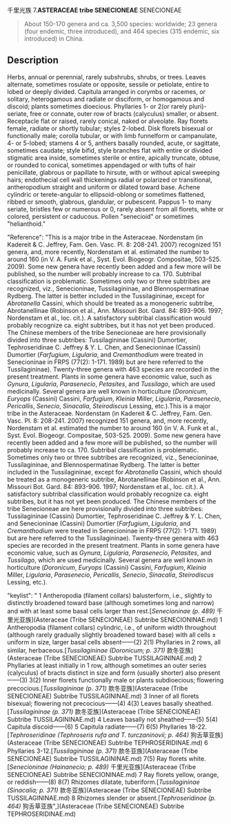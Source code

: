 千里光族
7.**ASTERACEAE tribe SENECIONEAE** SENECIONEAE

> About 150-170 genera and ca. 3,500 species: worldwide; 23 genera (four endemic, three introduced), and 464 species (315 endemic, six introduced) in China.


## Description
Herbs, annual or perennial, rarely subshrubs, shrubs, or trees. Leaves alternate, sometimes rosulate or opposite, sessile or petiolate, entire to lobed or deeply divided. Capitula arranged in corymbs or racemes, or solitary, heterogamous and radiate or disciform, or homogamous and discoid; plants sometimes dioecious. Phyllaries 1- or 2(or rarely pluri)-seriate, free or connate, outer row of bracts (calyculus) smaller, or absent. Receptacle flat or raised, rarely conical, naked or alveolate. Ray florets female, radiate or shortly tubular; styles 2-lobed. Disk florets bisexual or functionally male; corolla tubular, or with limb funnelform or campanulate, 4- or 5-lobed; stamens 4 or 5, anthers basally rounded, acute, or sagittate, sometimes caudate; style bifid, style branches flat with entire or divided stigmatic area inside, sometimes sterile or entire, apically truncate, obtuse, or rounded to conical, sometimes appendaged or with tufts of hair penicillate, glabrous or papillate to hirsute, with or without apical sweeping hairs; endothecial cell wall thickenings radial or polarized or transitional, antheropodium straight and uniform or dilated toward base. Achene cylindric or terete-angular to ellipsoid-oblong or sometimes flattened, ribbed or smooth, glabrous, glandular, or pubescent. Pappus 1- to many seriate, bristles few or numerous or 0, rarely absent from all florets, white or colored, persistent or caducous. Pollen \"senecioid\" or sometimes \"helianthoid.\"

  "Reference": "This is a major tribe in the Asteraceae. Nordenstam (in Kadereit &amp; C. Jeffrey, Fam. Gen. Vasc. Pl. 8: 208-241. 2007) recognized 151 genera, and, more recently, Nordenstam et al. estimated the number to around 160 (in V. A. Funk et al., Syst. Evol. Biogeogr. Compositae, 503-525. 2009). Some new genera have recently been added and a few more will be published, so the number will probably increase to ca. 170. Subtribal classification is problematic. Sometimes only two or three subtribes are recognized, viz., Senecioninae, Tussilagininae, and Blennospermatinae Rydberg. The latter is better included in the Tussilagininae, except for *Abrotanella* Cassini, which should be treated as a monogeneric subtribe, Abrotanellinae (Robinson et al., Ann. Missouri Bot. Gard. 84: 893-906. 1997; Nordenstam et al., loc. cit.). A satisfactory subtribal classification would probably recognize ca. eight subtribes, but it has not yet been produced. The Chinese members of the tribe Senecioneae are here provisionally divided into three subtribes: Tussilagininae (Cassini) Dumortier, Tephroseridinae C. Jeffrey &amp; Y. L. Chen, and Senecioninae (Cassini) Dumortier (*Farfugium*, *Ligularia*, and *Cremanthodium* were treated in Senecioninae in FRPS (77(2): 1-171. 1989) but are here referred to the Tussilagininae). Twenty-three genera with 463 species are recorded in the present treatment. Plants in some genera have economic value, such as *Gynura*, *Ligularia*, *Parasenecio*, *Petasites*, and *Tussilago*, which are used medicinally. Several genera are well known in horticulture (*Doronicum*, *Euryops* (Cassini) Cassini, *Farfugium*, *Kleinia* Miller, *Ligularia*, *Parasenecio*, *Pericallis*, *Senecio*, *Sinacalia*, *Steirodiscus* Lessing, etc.).This is a major tribe in the Asteraceae. Nordenstam (in Kadereit &amp; C. Jeffrey, Fam. Gen. Vasc. Pl. 8: 208-241. 2007) recognized 151 genera, and, more recently, Nordenstam et al. estimated the number to around 160 (in V. A. Funk et al., Syst. Evol. Biogeogr. Compositae, 503-525. 2009). Some new genera have recently been added and a few more will be published, so the number will probably increase to ca. 170. Subtribal classification is problematic. Sometimes only two or three subtribes are recognized, viz., Senecioninae, Tussilagininae, and Blennospermatinae Rydberg. The latter is better included in the Tussilagininae, except for *Abrotanella* Cassini, which should be treated as a monogeneric subtribe, Abrotanellinae (Robinson et al., Ann. Missouri Bot. Gard. 84: 893-906. 1997; Nordenstam et al., loc. cit.). A satisfactory subtribal classification would probably recognize ca. eight subtribes, but it has not yet been produced. The Chinese members of the tribe Senecioneae are here provisionally divided into three subtribes: Tussilagininae (Cassini) Dumortier, Tephroseridinae C. Jeffrey &amp; Y. L. Chen, and Senecioninae (Cassini) Dumortier (*Farfugium*, *Ligularia*, and *Cremanthodium* were treated in Senecioninae in FRPS (77(2): 1-171. 1989) but are here referred to the Tussilagininae). Twenty-three genera with 463 species are recorded in the present treatment. Plants in some genera have economic value, such as *Gynura*, *Ligularia*, *Parasenecio*, *Petasites*, and *Tussilago*, which are used medicinally. Several genera are well known in horticulture (*Doronicum*, *Euryops* (Cassini) Cassini, *Farfugium*, *Kleinia* Miller, *Ligularia*, *Parasenecio*, *Pericallis*, *Senecio*, *Sinacalia*, *Steirodiscus* Lessing, etc.).

  "keylist": "
1 Antheropodia (filament collars) balusterform, i.e., slightly to distinctly broadened toward base (although sometimes long and narrow) and with at least some basal cells larger than rest.[*Senecioninae (p. 489)* 千里光亚族](Asteraceae (Tribe SENECIONEAE) Subtribe SENECIONINAE.md)
1 Antheropodia (filament collars) cylindric, i.e., of uniform width throughout (although rarely gradually slightly broadened toward base) with all cells ± uniform in size, larger basal cells absent——(2)
2(1) Phyllaries in 2 rows, all similar, herbaceous.[*Tussilagininae (Doronicum; p. 371)* 款冬亚族](Asteraceae (Tribe SENECIONEAE) Subtribe TUSSILAGININAE.md)
2 Phyllaries at least initially in 1 row, although sometimes an outer series (calyculus) of bracts distinct in size and form (usually shorter) also present——(3)
3(2) Inner florets functionally male or plants subdioecious; flowering precocious.[*Tussilagininae (p. 371)* 款冬亚族](Asteraceae (Tribe SENECIONEAE) Subtribe TUSSILAGININAE.md)
3 Inner of all florets bisexual; flowering not precocious——(4)
4(3) Leaves basally sheathed.[*Tussilagininae (p. 371)* 款冬亚族](Asteraceae (Tribe SENECIONEAE) Subtribe TUSSILAGININAE.md)
4 Leaves basally not sheathed——(5)
5(4) Capitula discoid——(6)
5 Capitula radiate——(7)
6(5) Phyllaries 18-22.[*Tephroseridinae (Tephroseris rufa and T. turczaninovii; p. 464)* 狗舌草亚族](Asteraceae (Tribe SENECIONEAE) Subtribe TEPHROSERIDINAE.md)
6 Phyllaries 3-12.[*Tussilagininae (p. 371)* 款冬亚族](Asteraceae (Tribe SENECIONEAE) Subtribe TUSSILAGININAE.md)
7(5) Ray florets white.[*Senecioninae (Hainanecio; p. 489)* 千里光亚族](Asteraceae (Tribe SENECIONEAE) Subtribe SENECIONINAE.md)
7 Ray florets yellow, orange, or reddish——(8)
8(7) Rhizomes dilatate, tuberiform.[*Tussilagininae (Sinacalia; p. 371)* 款冬亚族](Asteraceae (Tribe SENECIONEAE) Subtribe TUSSILAGININAE.md)
8 Rhizomes slender or absent.[*Tephroseridinae (p. 464)* 狗舌草亚族",](Asteraceae (Tribe SENECIONEAE) Subtribe TEPHROSERIDINAE.md)
